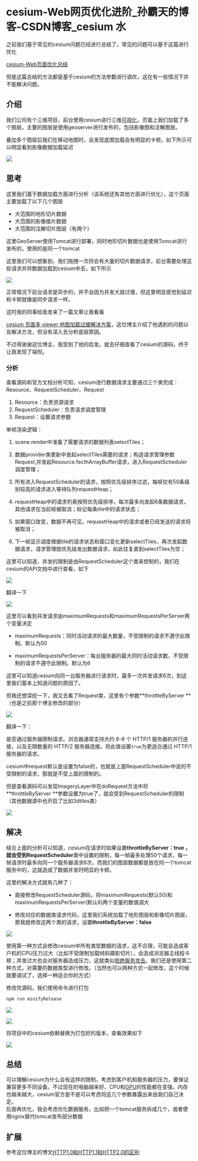 # cesium-Web网页优化进阶_孙霸天的博客-CSDN博客_cesium 水
之前我们基于常见的cesium问题已经进行总结了，常见的问题可以基于这篇进行优化

[cesium-Web页面优化总结](https://jackie-sun.blog.csdn.net/article/details/124412982)

但是这篇总结的方法都是基于cesium的方法参数进行调优，这在有一些情况下并不能解决问题。

介绍
--

我们公司有个三维项目，前台使用cesium进行三维[可视化](https://so.csdn.net/so/search?q=%E5%8F%AF%E8%A7%86%E5%8C%96&spm=1001.2101.3001.7020)，页面上我们加载了多个图层，主要的图层是使用geoserver进行发布的，包括影像图和注解图层。

叠加多个图层后我们在移动地图时，会发现底图加载会有明显的卡顿，如下所示可以明显看到影像数据加载延迟

![](https://img-blog.csdnimg.cn/img_convert/ce0407c292a17e6054305d5a00ec3405.gif)

思考
--

这里我们基于数据加载方面进行分析（该系统还有其他方面进行优化），这个页面主要加载了以下几个图层

*   大范围的地形切片数据
*   大范围的影像接片数据
*   大范围的注解切片图层（有两个）

这里GeoServer使用Tomcat进行部署，同时地形切片数据也是使用Tomcat进行发布的，使用的是同一个tomcat

这里我们可以想象到，我们拖拽一次将会有大量的切片数据请求，前台需要处理这些请求并将数据加载到cesium中去，如下所示

![](https://img-blog.csdnimg.cn/img_convert/2a4ad5fe4fdf29bafc25e96fbaa91f19.png)

正常情况下前台请求是异步的，并不会因为并发大就过慢，但这里明显感觉到延迟和卡顿就像是同步请求一样。

这时我的同事给我发来了一篇文章让我看看

[cesium 页面多 viewer 地图加载过缓解决方案](https://blog.csdn.net/lovefengruoqing/article/details/111871408)，这位博主介绍了他遇到的问题以及解决方法，但没有深入去分析底层原因。

不过得谢谢这位博主，我受到了他的启发。就去仔细查看了cesium的源码，终于让我发现了端倪。

### 分析

查看源码和官方文档分析可知，cesium进行数据请求主要通过三个类完成：Resource、RequestScheduler、Request

1.  Resource：负责资源请求
2.  RequestScheduler：负责请求调度管理
3.  Request：设置请求参数

单帧渲染逻辑：

1.  scene.render中准备了需要请求的数据列表selectTiles；
    
2.  数据provider类更新中发起selectTiles需要的请求；构造请求管理参数Request,并发起Resource.fecthArrayBuffer请求，进入RequestScheduler调度管理；
    
3.  所有进入RequestScheduler的请求，按照优先级排序过滤，每帧仅有50条级别较高的请求进入等待队列requestHeap；
    
4.  requestHeap中的请求列表按照优先级排序，每次最多向发起6条数据请求，其他请求在当前帧被取消；标记每条tile中的请求状态；
    
5.  如果窗口改变，数据不再可见，requestHeap中的请求或者已经发送的请求将被取消；
    
6.  下一帧显示调度根据tile的请求状态和窗口变化更新selectTiles，再次发起数据请求，请求管理按优先级发出数据请求，如此往复直到selectTiles为空；
    

这里可以知道，并发的限制是由RequestScheduler这个类来控制的，我们在cesium的API文档中进行查看，如下

![](https://img-blog.csdnimg.cn/img_convert/0298e4ce9e9583794dd088739863d717.png)

翻译一下

![](https://img-blog.csdnimg.cn/img_convert/4d1bc398b680fbac2cc60b05dbb2e0a7.png)

这里可以看到并发请求由maximumRequests和maximumRequestsPerServer两个变量决定

*   maximumRequests：同时活动请求的最大数量，不受限制的请求不遵守此限制。默认为50
    
*   maximumRequestsPerServer：每台服务器的最大同时活动请求数，不受限制的请求不遵守此限制。默认为6
    

这里可以知道cesium向同一台服务器进行请求时，最多一次并发请求6次，到这里我们基本上知道问题的原因了。

但我还想深挖一下，我又去看了Request类，这里有个参数\*\*throttleByServer \*\*（也是之前那个博主修改的部分）

![](https://img-blog.csdnimg.cn/img_convert/5671c1cc2a4edefe5da4090a2580ebde.png)

翻译一下：

是否通过服务器限制请求。浏览器通常支持大约 6-8 个 HTTP/1 服务器的并行连接，以及无限数量的 HTTP/2 服务器连接。将此值设置`true`为更适合通过 HTTP/1 服务器的请求。

cesium中request默认是设置为false的，也就是上面RequestScheduler中说的不受限制的请求，那就是不受上面的限制的。

但是查看源码可以发现ImageryLayer中在doRequest方法中将\*\*throttleByServer \*\*参数设置为true了，就会受到RequestScheduler的限制（其他数据源中也开启了比如3dtiles类）

![](https://img-blog.csdnimg.cn/img_convert/dee3f65394f196dbba9c946da1c7c7b0.png)

解决
--

结合上面的分析可以知道，cesium在请求时如果设置**throttleByServer：true **，就会受到**RequestScheduler**类中设置的限制，每一帧最多处理50个请求，每一帧请求时最多向同一个服务器请求6次，而我们的图层数据都是放在同一个tomcat服务中的，这就造成了数据并发时明显的卡顿。

这里的解决方式就有几种了：

*   直接修改RequestScheduler源码，将maximumRequests(默认50)和maximumRequestsPerServer(默认6)两个变量的数值调大
    
*   修改对应的数据类请求代码，这里我们系统加载了地形图层和影像切片图层，那我就修改这两个类的请求，设置**throttleByServer：false**
    

![](https://img-blog.csdnimg.cn/img_convert/e5092aeac411430e43d596b5767f6767.png)

使用第一种方式会修改cesium中所有类型数据的请求，这不合理，可能会造成客户机的CPU压力过大（比如不受限制加载倾斜摄影切片），会造成浏览器主线程卡顿；并发过大也会对服务器造成压力，这就类似[拒绝服务攻击](https://baike.baidu.com/item/%E6%8B%92%E7%BB%9D%E6%9C%8D%E5%8A%A1%E6%94%BB%E5%87%BB/421896?fr=aladdin)。我们还是使用第二种方式，对需要的数据类型进行修改。（当然也可以两种方式一起修改，这个时候就要调试了，选择一种适合你的方式）

修改完源码，我们使用命令进行打包

```bash
npm run minifyRelease

```

![](https://img-blog.csdnimg.cn/img_convert/bc276d199d26ea98b03f416e3d45dbf3.png)

![](https://img-blog.csdnimg.cn/img_convert/14dfa287a27e0b29958329a4ccc2a230.png)

将项目中的cesium依赖替换为打包好的版本，查看效果如下

![](https://img-blog.csdnimg.cn/img_convert/36a2e8b4b153d0322b044e3debe82381.gif)

总结
--

可以理解cesium为什么会有这样的限制，考虑到客户机和服务器的压力，要保证兼容更多不同设备。不过现在的电脑越来好，CPU和[GPU](https://so.csdn.net/so/search?q=GPU&spm=1001.2101.3001.7020)的性能都在变强，内存也越来越大，cesium官方是不是可以考虑将这几个参数暴露出来由我们自己决定。  
后面再优化，我会考虑优化数据服务，比如把一个tomcat服务拆成几个，或者使用nginx替代tomcat发布部分数据

扩展
--

参考这位博主的博文[HTTP1.0和HTTP1.1和HTTP2.0的区别](https://blog.csdn.net/ailunlee/article/details/97831912)